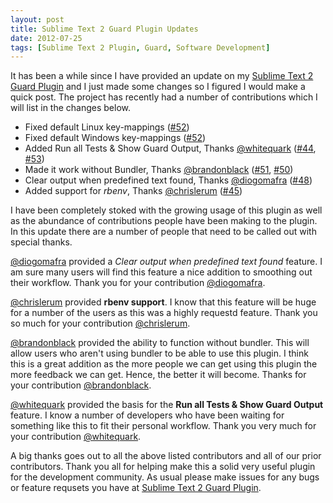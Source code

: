 ```yaml
---
layout: post
title: Sublime Text 2 Guard Plugin Updates
date: 2012-07-25
tags: [Sublime Text 2 Plugin, Guard, Software Development]
---
```

It has been a while since I have provided an update on my [Sublime Text 2 Guard
Plugin](http://github.com/cyphactor/sublime_guard) and I just made some changes
so I figured I would make a quick post. The project has recently had a number
of contributions which I will list in the changes below.

* Fixed default Linux key-mappings
  ([#52](http://github.com/cyphactor/sublime_guard/issues/52))
* Fixed default Windows key-mappings
  ([#52](http://github.com/cyphactor/sublime_guard/issues/52))
* Added Run all Tests & Show Guard Output, Thanks
  [@whitequark](http://github.com/whitequark)
  ([#44](http://github.com/cyphactor/sublime_guard/issues/44),
  [#53](http://github.com/cyphactor/sublime_guard/issues/53))
* Made it work without Bundler, Thanks
  [@brandonblack](http://github.com/brandonblack)
  ([#51](http://github.com/cyphactor/sublime_guard/issues/51),
  [#50](http://github.com/cyphactor/sublime_guard/issues/50))
* Clear output when predefined text found, Thanks
  [@diogomafra](http://github.com/diogomafra)
  ([#48](http://github.com/cyphactor/sublime_guard/issues/48))
* Added support for *rbenv*, Thanks
  [@chrislerum](http://github.com/chrislerum)
  ([#45](http://github.com/cyphactor/sublime_guard/issues/45))

I have been completely stoked with the growing usage of this plugin as well as
the abundance of contributions people have been making to the plugin. In this
update there are a number of people that need to be called out with special thanks.

[@diogomafra](http://github.com/diogomafra) provided a *Clear output when
predefined text found* feature. I am sure many users will find this feature a
nice addition to smoothing out their workflow. Thank you for your contribution
[@diogomafra](http://github.com/diogomafra).

[@chrislerum](http://github.com/chrislerum) provided **rbenv support**. I know
that this feature will be huge for a number of the users as this was a highly
requestd feature.  Thank you so much for your contribution
[@chrislerum](http://github.com/chrislerum).

[@brandonblack](http://github.com/brandonblack) provided the ability to
function without bundler. This will allow users who aren't using bundler to be
able to use this plugin.  I think this is a great addition as the more people
we can get using this plugin the more feedback we can get. Hence, the better it
will become. Thanks for your contribution
[@brandonblack](http://github.com/brandonblack).

[@whitequark](http://github.com/whitequark) provided the basis for the **Run
all Tests & Show Guard Output** feature. I know a number of developers who have
been waiting for something like this to fit their personal workflow. Thank you
very much for your contribution [@whitequark](http://github.com/whitequark).

A big thanks goes out to all the above listed contributors and all of our prior contributors. Thank you all for helping make this a solid very useful plugin for the development community. As usual please make issues for any bugs or feature requsets you have at [Sublime Text 2 Guard Plugin](http://github.com/cyphactor/sublime_guard).
